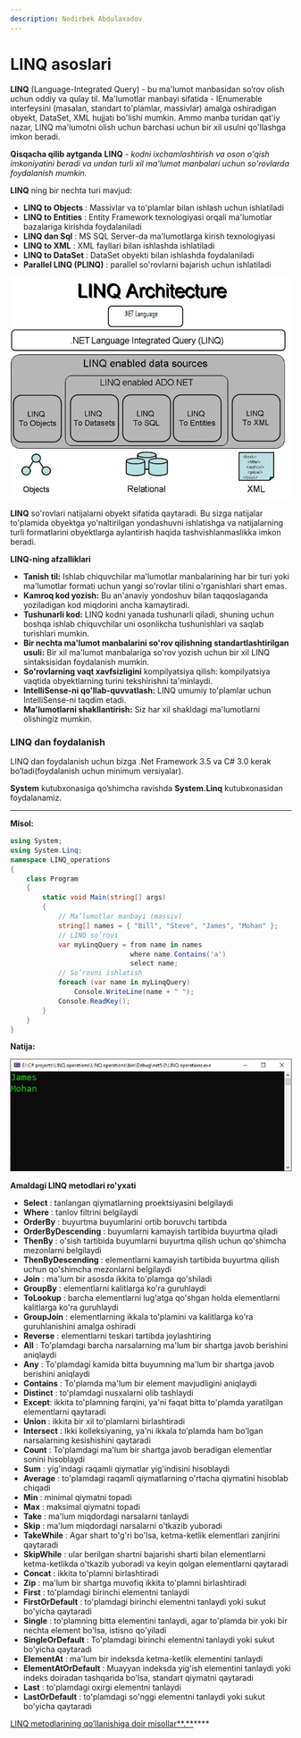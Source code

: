```yaml
---
description: Nodirbek Abdulaxadov
---
```


# LINQ asoslari

**LINQ** \(Language-Integrated Query\) - bu ma'lumot manbasidan so’rov olish  uchun oddiy va qulay til. Ma'lumotlar manbayi sifatida - IEnumerable interfeysini \(masalan, standart to'plamlar, massivlar\) amalga oshiradigan obyekt, DataSet, XML hujjati bo'lishi mumkin. Ammo manba turidan qat'iy nazar, LINQ ma'lumotni olish uchun barchasi uchun bir xil usulni qo'llashga imkon beradi.


**Qisqacha qilib aytganda** **LINQ** - _kodni ixchamlashtirish va oson o'qish imkoniyatini beradi va undan turli xil ma'lumot manbalari uchun so'rovlarda foydalanish mumkin._

**LINQ** ning bir nechta turi mavjud:

* **LINQ to Objects** : Massivlar va to'plamlar bilan ishlash uchun ishlatiladi
* **LINQ to Entities** : Entity Framework texnologiyasi orqali ma'lumotlar bazalariga kirishda foydalaniladi
* **LINQ dan Sql** : MS SQL Server-da ma'lumotlarga kirish texnologiyasi
* **LINQ to XML** : XML fayllari bilan ishlashda ishlatiladi
* **LINQ to DataSet** : DataSet obyekti bilan ishlashda foydalaniladi
* **Parallel LINQ \(PLINQ\)** : parallel so'rovlarni bajarish uchun ishlatiladi

![](../../.gitbook/assets/image%20%284%29.png)

**LINQ** so'rovlari natijalarni obyekt sifatida qaytaradi. Bu sizga natijalar to'plamida obyektga yo'naltirilgan yondashuvni ishlatishga va natijalarning turli formatlarini obyektlarga aylantirish haqida tashvishlanmaslikka imkon beradi.


**LINQ-ning afzalliklari**

* **Tanish til:** Ishlab chiquvchilar ma'lumotlar manbalarining har bir turi yoki ma'lumotlar formati uchun yangi so'rovlar tilini o'rganishlari shart emas.
* **Kamroq kod yozish:** Bu an'anaviy yondoshuv bilan taqqoslaganda yoziladigan kod miqdorini ancha kamaytiradi.
* **Tushunarli kod:** LINQ kodni yanada tushunarli qiladi, shuning uchun boshqa ishlab chiquvchilar uni osonlikcha tushunishlari va saqlab turishlari mumkin.
* **Bir nechta ma'lumot manbalarini so'rov qilishning standartlashtirilgan usuli:** Bir xil ma'lumot manbalariga so'rov yozish uchun bir xil LINQ sintaksisidan foydalanish mumkin.
* **So'rovlarning vaqt xavfsizligini** kompilyatsiya qilish: kompilyatsiya vaqtida obyektlarning turini tekshirishni ta'minlaydi.
* **IntelliSense-ni qo'llab-quvvatlash:** LINQ umumiy to'plamlar uchun IntelliSense-ni taqdim etadi.
* **Ma'lumotlarni shakllantirish:** Siz har xil shakldagi ma'lumotlarni olishingiz mumkin.

### **LINQ** dan foydalanish


LINQ dan foydalanish uchun bizga .Net Framework 3.5 va C\# 3.0 kerak bo’ladi\(foydalanish uchun minimum versiyalar\).


**System** kutubxonasiga qo’shimcha ravishda **System.Linq** kutubxonasidan foydalanamiz.
****

**Misol:**

```csharp
using System;
using System.Linq;
namespace LINQ_operations
{
    class Program
    {
        static void Main(string[] args)
        {
            // Ma’lumotlar manbayi (massiv)
            string[] names = { "Bill", "Steve", "James", "Mohan" };
            // LINQ so’rovi 
            var myLinqQuery = from name in names
                              where name.Contains('a')
                              select name;
            // So’rovni ishlatish
            foreach (var name in myLinqQuery)
                Console.WriteLine(name + " ");
            Console.ReadKey();
        }
    }
}

```

**Natija:**

![](../../.gitbook/assets/image%20%2836%29.png)

**Amaldagi LINQ metodlari ro'yxati**

* **Select** : tanlangan qiymatlarning proektsiyasini belgilaydi
* **Where** : tanlov filtrini belgilaydi
* **OrderBy** : buyurtma buyumlarini ortib boruvchi tartibda
* **OrderByDescending** : buyumlarni kamayish tartibida buyurtma qiladi
* **ThenBy** : o'sish tartibida buyumlarni buyurtma qilish uchun qo'shimcha mezonlarni belgilaydi
* **ThenByDescending** : elementlarni kamayish tartibida buyurtma qilish uchun qo'shimcha mezonlarni belgilaydi
* **Join** : ma'lum bir asosda ikkita to'plamga qo'shiladi
* **GroupBy** : elementlarni kalitlarga ko'ra guruhlaydi
* **ToLookup** : barcha elementlarni lug'atga qo'shgan holda elementlarni kalitlarga ko'ra guruhlaydi
* **GroupJoin** : elementlarning ikkala to'plamini va kalitlarga ko'ra guruhlanishini amalga oshiradi
* **Reverse** : elementlarni teskari tartibda joylashtiring
* **All** : To'plamdagi barcha narsalarning ma'lum bir shartga javob berishini aniqlaydi
* **Any** : To'plamdagi kamida bitta buyumning ma'lum bir shartga javob berishini aniqlaydi
* **Contains** : To'plamda ma'lum bir element mavjudligini aniqlaydi
* **Distinct** : to'plamdagi nusxalarni olib tashlaydi
* **Except**: ikkita to'plamning farqini, ya'ni faqat bitta to'plamda yaratilgan elementlarni qaytaradi
* **Union** : ikkita bir xil to'plamlarni birlashtiradi
* **Intersect** : Ikki kolleksiyaning, ya'ni ikkala to'plamda ham bo'lgan narsalarning kesishishini qaytaradi
* **Count** : To'plamdagi ma'lum bir shartga javob beradigan elementlar sonini hisoblaydi
* **Sum** : yig'indagi raqamli qiymatlar yig'indisini hisoblaydi
* **Average** : to'plamdagi raqamli qiymatlarning o'rtacha qiymatini hisoblab chiqadi
* **Min** : minimal qiymatni topadi
* **Max** : maksimal qiymatni topadi
* **Take** : ma'lum miqdordagi narsalarni tanlaydi
* **Skip** : ma'lum miqdordagi narsalarni o'tkazib yuboradi
* **TakeWhile** : Agar shart to'g'ri bo'lsa, ketma-ketlik elementlari zanjirini qaytaradi
* **SkipWhile** : ular berilgan shartni bajarishi sharti bilan elementlarni ketma-ketlikda o'tkazib yuboradi va keyin qolgan elementlarni qaytaradi
* **Concat** : ikkita to'plamni birlashtiradi
* **Zip** : ma'lum bir shartga muvofiq ikkita to'plamni birlashtiradi
* **First** : to'plamdagi birinchi elementni tanlaydi
* **FirstOrDefault** : to'plamdagi birinchi elementni tanlaydi yoki sukut bo'yicha qaytaradi
* **Single** : to'plamning bitta elementini tanlaydi, agar to'plamda bir yoki bir nechta element bo'lsa, istisno qo'yiladi
* **SingleOrDefault** : To'plamdagi birinchi elementni tanlaydi yoki sukut bo'yicha qaytaradi
* **ElementAt** : ma'lum bir indeksda ketma-ketlik elementini tanlaydi
* **ElementAtOrDefault** : Muayyan indeksda yig'ish elementini tanlaydi yoki indeks doiradan tashqarida bo'lsa, standart qiymatni qaytaradi
* **Last** : to'plamdagi oxirgi elementni tanlaydi
* **LastOrDefault** : to'plamdagi so'nggi elementni tanlaydi yoki sukut bo'yicha qaytaradi


[LINQ metodlarining qo’llanishiga doir misollar**.**](https://github.com/Nodirbek-Abdulaxadov/LINQ-operations)\*\*\*\*


